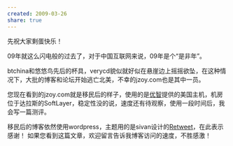 ```yaml
---
created: 2009-03-26
share: true
---
```

先祝大家剩蛋快乐！

09年就这么闪电般的过去了，对于中国互联网来说，09年是个“是非年”。

btchina和悠悠鸟先后的杯具，verycd貌似就好似在悬崖边上摇摇欲坠，在这种情况下，大批的博客和论坛开始逃亡北美，不幸的jzoy.com也是其中一员。

您现在看到的jzoy.com就是移民后的样子，使用的是[优智](http://www.uzidc.com/)提供的美国主机，机房位于达拉斯的SoftLayer，稳定性没的说，速度还有待观察，使用一段时间后，我会写一篇测评。 

移民后的博客依然使用wordpress，主题用的是sivan设计的[Retweet](http://sivan.in/blog/themes/retweet/)，在此表示感谢！ 如果您看到这篇文章，欢迎留言告诉我博客访问的速度，不胜感激！